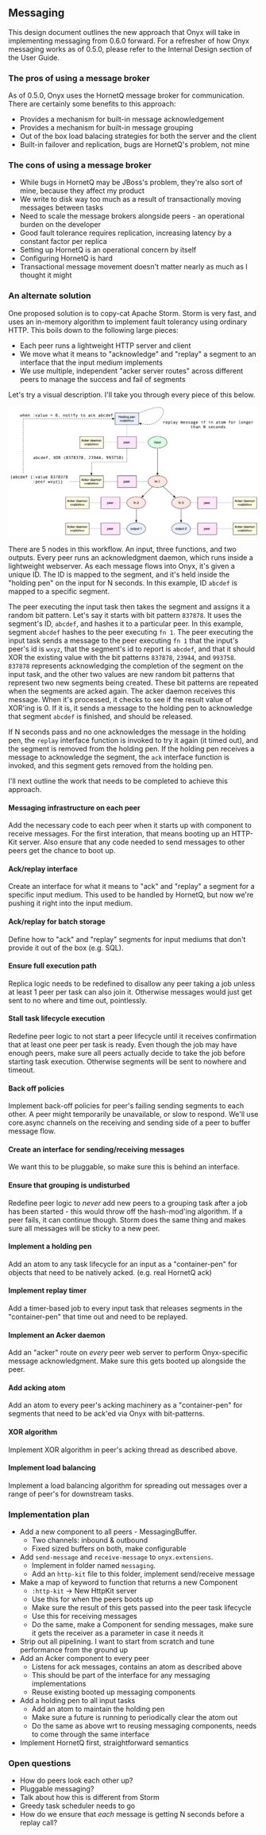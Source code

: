 ## Messaging

This design document outlines the new approach that Onyx will take in implementing messaging from 0.6.0 forward.
For a refresher of how Onyx messaging works as of 0.5.0, please refer to the Internal Design section of the User Guide.

### The pros of using a message broker

As of 0.5.0, Onyx uses the HornetQ message broker for communication. There are certainly some benefits to this approach:

- Provides a mechanism for built-in message acknowledgement
- Provides a mechanism for built-in message grouping
- Out of the box load balacing strategies for both the server and the client
- Built-in failover and replication, bugs are HornetQ's problem, not mine

### The cons of using a message broker

- While bugs in HornetQ may be JBoss's problem, they're also sort of mine, because they affect my product
- We write to disk way too much as a result of transactionally moving messages between tasks
- Need to scale the message brokers alongside peers - an operational burden on the developer
- Good fault tolerance requires replication, increasing latency by a constant factor per replica
- Setting up HornetQ is an operational concern by itself
- Configuring HornetQ is hard
- Transactional message movement doesn't matter nearly as much as I thought it might

### An alternate solution

One proposed solution is to copy-cat Apache Storm. Storm is very fast, and uses an in-memory algorithm
to implement fault tolerancy using ordinary HTTP. This boils down to the following large pieces:

- Each peer runs a lightweight HTTP server and client
- We move what it means to "acknowledge" and "replay" a segment to an interface that the input medium implements
- We use multiple, independent "acker server routes" across different peers to manage the success and fail of segments

Let's try a visual description. I'll take you through every piece of this below.

![Summary](images/messaging-summary.png)

There are 5 nodes in this workflow. An input, three functions, and two outputs. Every peer runs an acknowledgment daemon, which runs inside a lightweight webserver. As each message flows into Onyx, it's given a unique ID. The ID is mapped to the segment, and it's held inside the "holding pen" on the input for N seconds. In this example, ID `abcdef` is mapped to a specific segment.

The peer executing the input task then takes the segment and assigns it a random bit pattern. Let's say it starts with bit pattern `837878`. It uses the segment's ID, `abcdef`, and hashes it to a particular peer. In this example, segment `abcdef` hashes to the peer executing `fn 1`. The peer executing the input task sends a message to the peer executing `fn 1` that the input's peer's id is `wxyz`, that the segment's id to report is `abcdef`, and that it should XOR the existing value with the bit patterns `837878`, `23944`, and `993758`. `837878` represents acknowledging the completion of the segment on the input task, and the other two values are new random bit patterns that represent two new segments being created. These bit patterns are repeated when the segments are acked again. The acker daemon receives this message. When it's processed, it checks to see if the result value of XOR'ing is 0. If it is, it sends a message to the holding pen to acknowledge that segment `abcdef` is finished, and should be released.

If N seconds pass and no one acknowledges the message in the holding pen, the `replay` interface function is invoked to try it again (it timed out), and the segment is removed from the holding pen. If the holding pen receives a message to acknowledge the segment, the `ack` interface function is invoked, and this segment gets removed from the holding pen.

I'll next outline the work that needs to be completed to achieve this approach.

#### Messaging infrastructure on each peer

Add the necessary code to each peer when it starts up with component to receive messages. For the first interation, that means booting up an HTTP-Kit server. Also ensure that any code needed to send messages to other peers get the chance to boot up.

#### Ack/replay interface

Create an interface for what it means to "ack" and "replay" a segment for a specific input medium. This used to be handled by HornetQ, but now we're pushing it right into the input medium.

#### Ack/replay for batch storage

Define how to "ack" and "replay" segments for input mediums that don't provide it out of the box (e.g. SQL).

#### Ensure full execution path

Replica logic needs to be redefined to disallow any peer taking a job unless at least 1 peer per task can also join it. Otherwise messages would just get sent to no where and time out, pointlessly.

#### Stall task lifecycle execution

Redefine peer logic to not start a peer lifecycle until it receives confirmation that at least one peer per task is ready. Even though the job may have enough peers, make sure all peers actually decide to take the job before starting task execution. Otherwise segments will be sent to nowhere and timeout.

#### Back off policies

Implement back-off policies for peer's failing sending segments to each other. A peer might temporarily be unavailable, or slow to respond. We'll use core.async channels on the receiving and sending side of a peer to buffer message flow.

#### Create an interface for sending/receiving messages

We want this to be pluggable, so make sure this is behind an interface.

#### Ensure that grouping is undisturbed

Redefine peer logic to *never* add new peers to a grouping task after a job has been started - this would throw off the hash-mod'ing algorithm. If a peer fails, it can continue though. Storm does the same thing and makes sure all messages will be sticky to a new peer.

#### Implement a holding pen

Add an atom to any task lifecycle for an input as a "container-pen" for objects that need to be natively acked. (e.g. real HornetQ ack)

#### Implement replay timer

Add a timer-based job to every input task that releases segments in the "container-pen" that time out and need to be replayed.

#### Implement an Acker daemon

Add an "acker" route on *every* peer web server to perform Onyx-specific message acknowledgment. Make sure this gets booted up alongside the peer.

#### Add acking atom

Add an atom to every peer's acking machinery as a "container-pen" for segments that need to be ack'ed via Onyx with bit-patterns.

#### XOR algorithm

Implement XOR algorithm in peer's acking thread as described above.

#### Implement load balancing

Implement a load balancing algorithm for spreading out messages over a range of peer's for downstream tasks.

### Implementation plan

- Add a new component to all peers - MessagingBuffer.
  - Two channels: inbound & outbound
  - Fixed sized buffers on both, make configurable
- Add `send-message` and `receive-message` to `onyx.extensions`.
  - Implement in folder named `messaging`.
  - Add an `http-kit` file to this folder, implement send/receive message
- Make a map of keyword to function that returns a new Component
  - `:http-kit` -> New HttpKit server
  - Use this for when the peers boots up
  - Make sure the result of this gets passed into the peer task lifecycle
  - Use this for receiving messages
  - Do the same, make a Component for sending messages, make sure it gets the receiver as a parameter in case it needs it
- Strip out all pipelining. I want to start from scratch and tune performance from the ground up
- Add an Acker component to every peer
  - Listens for ack messages, contains an atom as described above
  - This should be part of the interface for any messaging implementations
  - Reuse existing booted up messaging components
- Add a holding pen to all input tasks
  - Add an atom to maintain the holding pen
  - Make sure a future is running to periodically clear the atom out
  - Do the same as above wrt to reusing messaging components, needs to come through the same interface
- Implement HornetQ first, straightforward semantics

### Open questions

- How do peers look each other up?
- Pluggable messaging?
- Talk about how this is different from Storm
- Greedy task scheduler needs to go
- How do we ensure that *each* message is getting N seconds before a replay call?